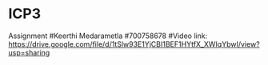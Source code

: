 # ICP3
Assignment
#Keerthi Medarametla
#700758678
#Video link: https://drive.google.com/file/d/1tSlw93E1YjCBI1BEF1HYtfX_XWIqYbwI/view?usp=sharing

